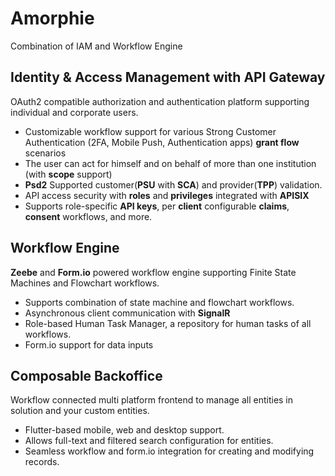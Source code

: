 # Amorphie

Combination of IAM and Workflow Engine

## Identity & Access Management with API Gateway
OAuth2 compatible authorization and authentication platform supporting individual and corporate users.
* Customizable workflow support for various Strong Customer Authentication (2FA, Mobile Push, Authentication apps) **grant flow** scenarios
* The user can act for himself and on behalf of more than one institution (with **scope** support)
* **Psd2** Supported customer(**PSU** with **SCA**) and provider(**TPP**) validation.
* API access security with **roles** and **privileges** integrated with **APISIX**
* Supports role-specific **API keys**, per **client** configurable **claims**, **consent** workflows, and more.


##  Workflow Engine
**Zeebe** and **Form.io** powered workflow engine supporting Finite State Machines and Flowchart workflows.
* Supports combination of state machine and flowchart workflows.
* Asynchronous client communication with **SignalR**
* Role-based Human Task Manager, a repository for human tasks of all workflows.
* Form.io support for data inputs

##  Composable Backoffice 
Workflow connected multi platform frontend to manage all entities in solution and your custom entities.
* Flutter-based mobile, web and desktop support.
* Allows full-text and filtered search configuration for entities.
* Seamless workflow and form.io integration for creating and modifying records.

